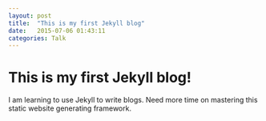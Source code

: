 ```yaml
---
layout: post
title:  "This is my first Jekyll blog"
date:   2015-07-06 01:43:11
categories: Talk
---
```

# This is my first Jekyll blog!

I am learning to use Jekyll to write blogs. Need more time on mastering this static website generating framework.
